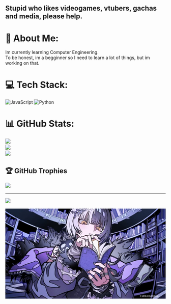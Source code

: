 ## Stupid who likes videogames, vtubers, gachas and media, please help.
# 💫 About Me:
Im currently learning Computer Engineering.<br>To be honest, im a begginner so I need to learn a lot of things, but im working on that.


# 💻 Tech Stack:
![JavaScript](https://img.shields.io/badge/javascript-%23323330.svg?style=flat&logo=javascript&logoColor=%23F7DF1E) ![Python](https://img.shields.io/badge/python-3670A0?style=flat&logo=python&logoColor=ffdd54)
# 📊 GitHub Stats:
![](https://github-readme-stats.vercel.app/api?username=Fr4nkWhzz&theme=catppuccin_mocha&hide_border=false&include_all_commits=false&count_private=false)<br/>
![](https://nirzak-streak-stats.vercel.app/?user=Fr4nkWhzz&theme=catppuccin_mocha&hide_border=false)<br/>
![](https://github-readme-stats.vercel.app/api/top-langs/?username=Fr4nkWhzz&theme=catppuccin_mocha&hide_border=false&include_all_commits=false&count_private=false&layout=compact)

## 🏆 GitHub Trophies
![](https://github-profile-trophy.vercel.app/?username=Fr4nkWhzz&theme=transparent&no-frame=true&no-bg=true&margin-w=4)

---
[![](https://visitcount.itsvg.in/api?id=Fr4nkWhzz&icon=8&color=2)](https://visitcount.itsvg.in)

![image alt](https://github.com/Fr4nkWhzz/Fr4nkWhzz/blob/main/imagen_2025-08-11_224431301.png?raw=true)
<!-- Proudly created with GPRM ( https://gprm.itsvg.in ) -->
<!--
**Fr4nkWhzz/Fr4nkWhzz** is a ✨ _special_ ✨ repository because its `README.md` (this file) appears on your GitHub profile.

Here are some ideas to get you started:

- 🔭 I’m currently working on ...
- 🌱 I’m currently learning ...
- 👯 I’m looking to collaborate on ...
- 🤔 I’m looking for help with ...
- 💬 Ask me about ...
- 📫 How to reach me: ...
- 😄 Pronouns: ...
- ⚡ Fun fact: ...
-->
